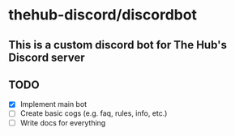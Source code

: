 # thehub-discord/discordbot

## This is a custom discord bot for The Hub's Discord server

## TODO

- [x] Implement main bot
- [ ] Create basic cogs (e.g. faq, rules, info, etc.)
- [ ] Write docs for everything